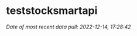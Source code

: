 
<!-- README.md is generated from README.Rmd. Please edit that file -->

# teststocksmartapi

*Date of most recent data pull: 2022-12-14, 17:28:42*
